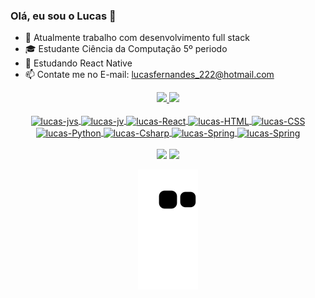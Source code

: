 ### Olá, eu sou o Lucas 👋


- 🔭 Atualmente trabalho com desenvolvimento full stack
- 🎓 Estudante Ciência da Computação 5º periodo
- 🌱 Estudando React Native
- 📫 Contate me no E-mail: lucasfernandes_222@hotmail.com

<div align="center">
  <a href="https://github.com/LFC222">
  <img height="180em" src="https://github-readme-stats.vercel.app/api?username=LFC222&show_icons=true&theme=dark&include_all_commits=true&count_private=true"/>
  <img height="180em" src="https://github-readme-stats.vercel.app/api/top-langs/?username=LFC222&layout=compact&langs_count=7&theme=dark"/>
</div>
  <div style="display: inline_block" align="center"><br>
  <img align="center" alt="lucas-jvs" height="50" width="60" src="https://cdn.jsdelivr.net/gh/devicons/devicon/icons/javascript/javascript-original.svg" />
  <img align="center" alt="lucas-jv" height="50" width="60" src="https://cdn.jsdelivr.net/gh/devicons/devicon/icons/java/java-original-wordmark.svg" />
  <img align="center" alt="lucas-React" height="50" width="60" src="https://cdn.jsdelivr.net/gh/devicons/devicon/icons/react/react-original-wordmark.svg">
  <img align="center" alt="lucas-HTML" height="50" width="60" src="https://cdn.jsdelivr.net/gh/devicons/devicon/icons/html5/html5-plain-wordmark.svg">
  <img align="center" alt="lucas-CSS" height="50" width="60" src="https://cdn.jsdelivr.net/gh/devicons/devicon/icons/css3/css3-original-wordmark.svg">
  <img align="center" alt="lucas-Python" height="50" width="60" src="https://cdn.jsdelivr.net/gh/devicons/devicon/icons/python/python-original-wordmark.svg">
  <img align="center" alt="lucas-Csharp" height="50" width="60" src="https://cdn.jsdelivr.net/gh/devicons/devicon/icons/csharp/csharp-original.svg">
  <img align="center" alt="lucas-Spring" height="50" width="60" src="https://cdn.jsdelivr.net/gh/devicons/devicon/icons/spring/spring-original-wordmark.svg">
  <img align="center" alt="lucas-Spring" height="50" width="60" src="https://cdn.jsdelivr.net/gh/devicons/devicon/icons/dotnetcore/dotnetcore-original.svg">
</div>
  <br/>
  
  <div align="center">  
  <a href = "mailto:lucasfernandes_222@hotmail.com"><img src="https://img.shields.io/badge/-Gmail-%23333?style=for-the-badge&logo=gmail&logoColor=white" target="_blank"></a>
  <a href="https://www.linkedin.com/in/lucas-fernandes-cavalcante222/" target="_blank"><img src="https://img.shields.io/badge/-LinkedIn-%230077B5?style=for-the-badge&logo=linkedin&logoColor=white" target="_blank"></a> 
 
  ![Snake animation](https://github.com/LFC222/LFC222/blob/output/github-contribution-grid-snake.svg)
 
</div>
